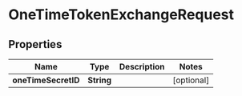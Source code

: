 

# OneTimeTokenExchangeRequest


## Properties

| Name | Type | Description | Notes |
|------------ | ------------- | ------------- | -------------|
|**oneTimeSecretID** | **String** |  |  [optional] |



